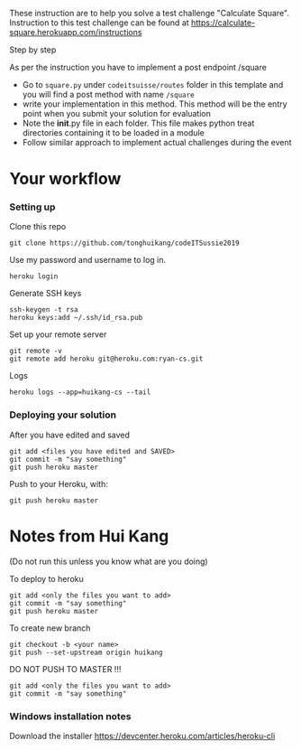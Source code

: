 These instruction are to help you solve a test challenge "Calculate Square". Instruction to this test challenge can be found at https://calculate-square.herokuapp.com/instructions

Step by step

As per the instruction you have to implement a post endpoint /square

- Go to `square.py` under `codeitsuisse/routes` folder in this template and you will find a post method with name  `/square` 
- write your implementation in this method. This method will be the entry point when you submit your solution for evaluation
- Note the __init__.py file in each folder. This file makes python treat directories containing it to be loaded in a module
- Follow similar approach to implement actual challenges during the event



# Your workflow

### Setting up

Clone this repo
```
git clone https://github.com/tonghuikang/codeITSussie2019
```

Use my password and username to log in.
```
heroku login
```

Generate SSH keys
```
ssh-keygen -t rsa
heroku keys:add ~/.ssh/id_rsa.pub
```

Set up your remote server
```
git remote -v
git remote add heroku git@heroku.com:ryan-cs.git
```

Logs
```
heroku logs --app=huikang-cs --tail
```

### Deploying your solution

After you have edited and saved

```
git add <files you have edited and SAVED>
git commit -m "say something"
git push heroku master
```

Push to your Heroku, with:

```
git push heroku master
```


# Notes from Hui Kang

(Do not run this unless you know what are you doing)


To deploy to heroku

```
git add <only the files you want to add>
git commit -m "say something"
git push heroku master
```

To create new branch 

```
git checkout -b <your name>
git push --set-upstream origin huikang
```

DO NOT PUSH TO MASTER !!!

```
git add <only the files you want to add>
git commit -m "say something"
```

### Windows installation notes

Download the installer https://devcenter.heroku.com/articles/heroku-cli



